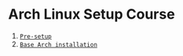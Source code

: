 # Arch Linux Setup Course

1. [`Pre-setup`](./presetup.md)
2. [`Base Arch installation`](./arch_install.md)